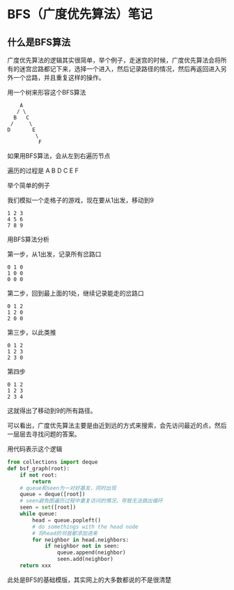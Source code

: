 # BFS（广度优先算法）笔记

## 什么是BFS算法

广度优先算法的逻辑其实很简单，举个例子，走迷宫的时候，广度优先算法会将所有的迷宫岔路都记下来，选择一个进入，然后记录路径的情况，然后再返回进入另外一个岔路，并且重复这样的操作。

用一个树来形容这个BFS算法

```
    A
   / \
  B   C
 /     \
D       E
         \
          F
```

如果用BFS算法，会从左到右遍历节点

遍历的过程是  A B D C E F


举个简单的例子

我们模拟一个走格子的游戏，现在要从1出发，移动到9

```
1 2 3
4 5 6
7 8 9
```

用BFS算法分析

第一步，从1出发，记录所有岔路口

```
0 1 0 
1 0 0
0 0 0
```

第二步，回到最上面的1处，继续记录能走的岔路口

```
0 1 2
1 2 0
2 0 0
```

第三步，以此类推

```
0 1 2
1 2 3
2 3 0
```

第四步

```
0 1 2
1 2 3
2 3 4
```
这就得出了移动到9的所有路径。

可以看出，广度优先算法主要是由近到远的方式来搜索，会先访问最近的点，然后一层层去寻找问题的答案。

用代码表示这个逻辑

```python
from collections import deque
def bsf_graph(root):
    if not root:
        return
    # queue和seen为一对好基友，同时出现
    queue = deque([root])
    # seen避免图遍历过程中重复访问的情况，导致无法跳出循环
    seen = set([root])
    while queue:
        head = queue.popleft()
        # do somethings with the head node
        # 将head的邻居都添加进来
        for neighbor in head.neighbors:
            if neighbor not in seen:
                queue.append(neighbor)
                seen.add(neighbor)
    return xxx
```

此处是BFS的基础模版，其实网上的大多数都说的不是很清楚

